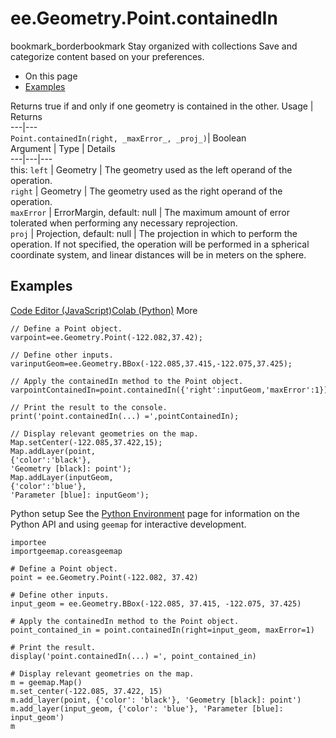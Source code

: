  
#  ee.Geometry.Point.containedIn
bookmark_borderbookmark Stay organized with collections  Save and categorize content based on your preferences.
  * On this page
  * [Examples](https://developers.google.com/earth-engine/apidocs/ee-geometry-point-containedin#examples)


Returns true if and only if one geometry is contained in the other.
Usage | Returns  
---|---  
`Point.containedIn(right, _maxError_, _proj_)`|  Boolean  
Argument | Type | Details  
---|---|---  
this: `left` | Geometry | The geometry used as the left operand of the operation.  
`right` | Geometry | The geometry used as the right operand of the operation.  
`maxError` | ErrorMargin, default: null | The maximum amount of error tolerated when performing any necessary reprojection.  
`proj` | Projection, default: null | The projection in which to perform the operation. If not specified, the operation will be performed in a spherical coordinate system, and linear distances will be in meters on the sphere.  
## Examples
[Code Editor (JavaScript)](https://developers.google.com/earth-engine/apidocs/ee-geometry-point-containedin#code-editor-javascript-sample)[Colab (Python)](https://developers.google.com/earth-engine/apidocs/ee-geometry-point-containedin#colab-python-sample) More
```
// Define a Point object.
varpoint=ee.Geometry.Point(-122.082,37.42);

// Define other inputs.
varinputGeom=ee.Geometry.BBox(-122.085,37.415,-122.075,37.425);

// Apply the containedIn method to the Point object.
varpointContainedIn=point.containedIn({'right':inputGeom,'maxError':1});

// Print the result to the console.
print('point.containedIn(...) =',pointContainedIn);

// Display relevant geometries on the map.
Map.setCenter(-122.085,37.422,15);
Map.addLayer(point,
{'color':'black'},
'Geometry [black]: point');
Map.addLayer(inputGeom,
{'color':'blue'},
'Parameter [blue]: inputGeom');
```
Python setup
See the [ Python Environment](https://developers.google.com/earth-engine/guides/python_install) page for information on the Python API and using `geemap` for interactive development.
```
importee
importgeemap.coreasgeemap
```
```
# Define a Point object.
point = ee.Geometry.Point(-122.082, 37.42)

# Define other inputs.
input_geom = ee.Geometry.BBox(-122.085, 37.415, -122.075, 37.425)

# Apply the containedIn method to the Point object.
point_contained_in = point.containedIn(right=input_geom, maxError=1)

# Print the result.
display('point.containedIn(...) =', point_contained_in)

# Display relevant geometries on the map.
m = geemap.Map()
m.set_center(-122.085, 37.422, 15)
m.add_layer(point, {'color': 'black'}, 'Geometry [black]: point')
m.add_layer(input_geom, {'color': 'blue'}, 'Parameter [blue]: input_geom')
m
```

